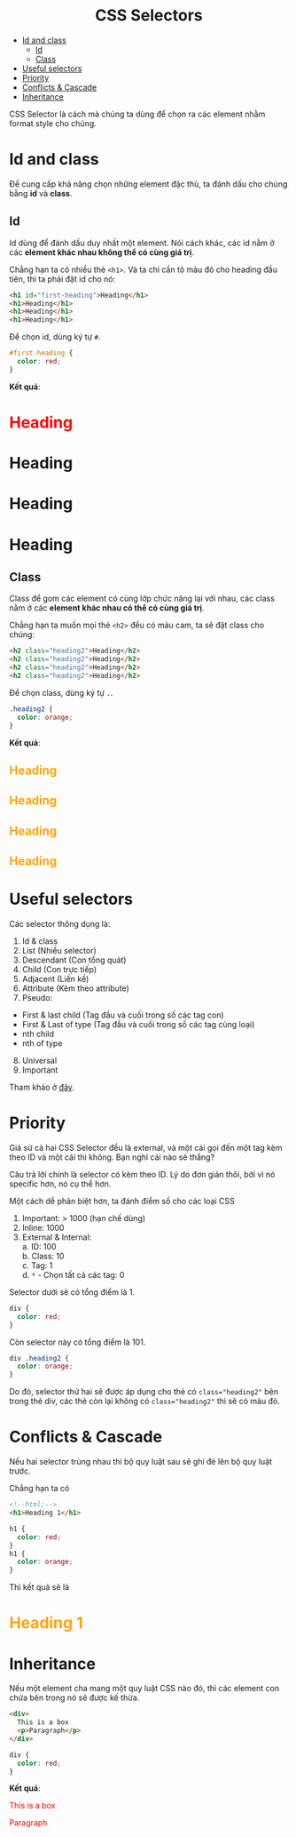 <link rel='stylesheet' href='../../main.css'>

<div class="title"> 
    <center><h1 class="bigtitle">CSS Selectors</h1></center>
</div>

- [Id and class](#id-and-class)
  - [Id](#id)
  - [Class](#class)
- [Useful selectors](#useful-selectors)
- [Priority](#priority)
- [Conflicts & Cascade](#conflicts--cascade)
- [Inheritance](#inheritance)

CSS Selector là cách mà chúng ta dùng để chọn ra các element nhằm format style cho chúng.

# Id and class

Để cung cấp khả năng chọn những element đặc thù, ta đánh dấu cho chúng bằng **id** và **class**.

## Id

Id dùng để đánh dấu duy nhất một element. Nói cách khác, các id nằm ở các **element khác nhau không thể có cùng giá trị**.

Chẳng hạn ta có nhiều thẻ `<h1>`. Và ta chỉ cần tô màu đỏ cho heading đầu tiên, thì ta phải đặt id cho nó:

```html
<h1 id="first-heading">Heading</h1>
<h1>Heading</h1>
<h1>Heading</h1>
<h1>Heading</h1>
```

Để chọn id, dùng ký tự `#`.

```css
#first-heading {
  color: red;
}
```

**Kết quả**:

<h1 id="first-heading" style ="color:red">Heading</h1>
<h1>Heading</h1>
<h1>Heading</h1>
<h1>Heading</h1>

## Class

Class để gom các element có cùng lớp chức năng lại với nhau, các class nằm ở các **element khác nhau có thể có cùng giá trị**.

Chẳng hạn ta muốn mọi thẻ `<h2>` đều có màu cam, ta sẽ đặt class cho chúng:

```html
<h2 class="heading2">Heading</h2>
<h2 class="heading2">Heading</h2>
<h2 class="heading2">Heading</h2>
<h2 class="heading2">Heading</h2>
```

Để chọn class, dùng ký tự `.`.

```css
.heading2 {
  color: orange;
}
```

**Kết quả**:

<h2 class="heading2" style="color:orange">Heading</h2>
<h2 class="heading2" style="color:orange">Heading</h2>
<h2 class="heading2" style="color:orange">Heading</h2>
<h2 class="heading2" style="color:orange">Heading</h2>

# Useful selectors

Các selector thông dụng là:

1. Id & class
2. List (Nhiều selector)
3. Descendant (Con tổng quát)
4. Child (Con trực tiếp)
5. Adjacent (Liền kề)
6. Attribute (Kèm theo attribute)
7. Pseudo:

- First & last child (Tag đầu và cuối trong số các tag con)
- First & Last of type (Tag đầu và cuối trong số các tag cùng loại)
- nth child
- nth of type

8. Universal
9. Important

Tham khảo ở [đây](https://developer.mozilla.org/en-US/docs/Web/CSS/CSS_Selectors).

# Priority

Giả sử cả hai CSS Selector đều là external, và một cái gọi đến một tag kèm theo ID và một cái thì không. Bạn nghĩ cái nào sẽ thắng?

Câu trả lời chính là selector có kèm theo ID. Lý do đơn giản thôi, bởi vì nó specific hơn, nó cụ thể hơn.

Một cách dễ phân biệt hơn, ta đánh điểm số cho các loại CSS

1. Important: > 1000 (hạn chế dùng)
1. Inline: 1000
1. External & Internal:\
   a. ID: 100\
   b. Class: 10\
   c. Tag: 1\
   d. `*` - Chọn tất cả các tag: 0

Selector dưới sẽ có tổng điểm là 1.

```css
div {
  color: red;
}
```

Còn selector này có tổng điểm là 101.

```css
div .heading2 {
  color: orange;
}
```

Do đó, selector thứ hai sẽ được áp dụng cho thẻ có `class="heading2"` bên trong thẻ div, các thẻ còn lại không có `class="heading2"` thì sẽ có màu đỏ.

# Conflicts & Cascade

Nếu hai selector trùng nhau thì bộ quy luật sau sẽ ghi đè lên bộ quy luật trước.

Chẳng hạn ta có

```html
<!--html;-->
<h1>Heading 1</h1>
```

```css
h1 {
  color: red;
}
h1 {
  color: orange;
}
```

Thì kết quả sẽ là

<h1 style="color:orange" style = "color:red">Heading 1</h1>

# Inheritance

Nếu một element cha mang một quy luật CSS nào đó, thì các element con chứa bên trong nó sẽ được kế thừa.

```html
<div>
  This is a box
  <p>Paragraph</p>
</div>
```

```css
div {
  color: red;
}
```

**Kết quả**:

<div style ="color:red">
    This is a box
    <p>Paragraph</p>
</div>
